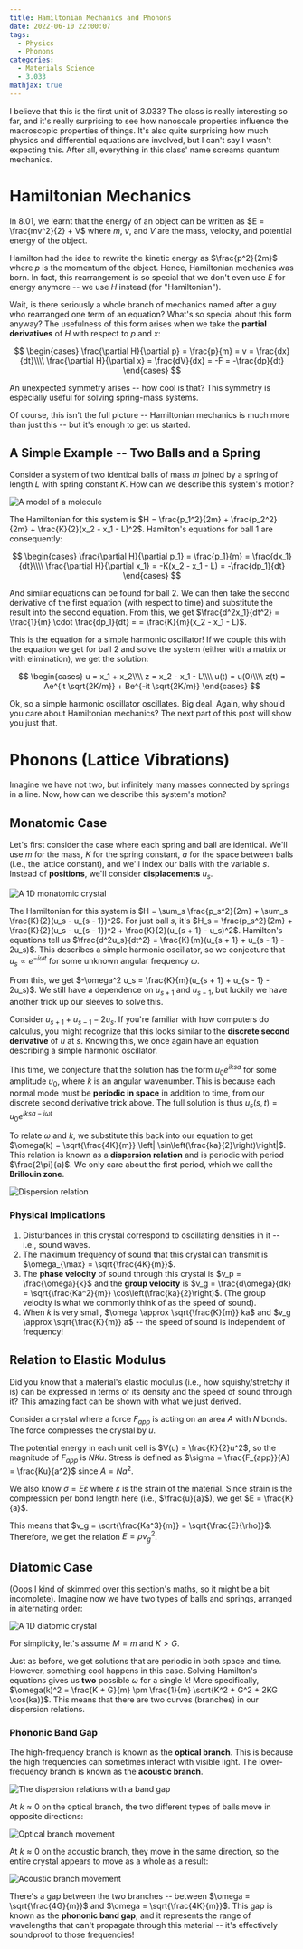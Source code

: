 ```yaml
---
title: Hamiltonian Mechanics and Phonons
date: 2022-06-10 22:00:07
tags:
  - Physics
  - Phonons
categories:
  - Materials Science
  - 3.033
mathjax: true
---
```


I believe that this is the first unit of 3.033? The class is really interesting so far, and it's really surprising to see how nanoscale properties influence the macroscopic properties of things. It's also quite surprising how much physics and differential equations are involved, but I can't say I wasn't expecting this. After all, everything in this class' name screams quantum mechanics.

# Hamiltonian Mechanics

In 8.01, we learnt that the energy of an object can be written as $E = \frac{mv^2}{2} + V$ where $m$, $v$, and $V$ are the mass, velocity, and potential energy of the object.

Hamilton had the idea to rewrite the kinetic energy as $\frac{p^2}{2m}$ where $p$ is the momentum of the object. Hence, Hamiltonian mechanics was born. In fact, this rearrangement is so special that we don't even use $E$ for energy anymore -- we use $H$ instead (for "Hamiltonian").

<!-- more -->

Wait, is there seriously a whole branch of mechanics named after a guy who rearranged one term of an equation? What's so special about this form anyway? The usefulness of this form arises when we take the **partial derivatives** of $H$ with respect to $p$ and $x$:

$$
\begin{cases}
\frac{\partial H}{\partial p} = \frac{p}{m} = v = \frac{dx}{dt}\\\\
\frac{\partial H}{\partial x} = \frac{dV}{dx} = -F = -\frac{dp}{dt}
\end{cases}
$$

An unexpected symmetry arises -- how cool is that? This symmetry is especially useful for solving spring-mass systems.

Of course, this isn't the full picture -- Hamiltonian mechanics is much more than just this -- but it's enough to get us started.

## A Simple Example -- Two Balls and a Spring

Consider a system of two identical balls of mass $m$ joined by a spring of length $L$ with spring constant $K$. How can we describe this system's motion?

![A model of a molecule](two-balls.png)

The Hamiltonian for this system is $H = \frac{p_1^2}{2m} + \frac{p_2^2}{2m} + \frac{K}{2}(x_2 - x_1 - L)^2$. Hamilton's equations for ball 1 are consequently:

$$
\begin{cases}
\frac{\partial H}{\partial p_1} = \frac{p_1}{m} = \frac{dx_1}{dt}\\\\
\frac{\partial H}{\partial x_1} = -K(x_2 - x_1 - L) = -\frac{dp_1}{dt}
\end{cases}
$$

And similar equations can be found for ball 2. We can then take the second derivative of the first equation (with respect to time) and substitute the result into the second equation. From this, we get $\frac{d^2x_1}{dt^2} = \frac{1}{m} \cdot \frac{dp_1}{dt} = = \frac{K}{m}(x_2 - x_1 - L)$.

This is the equation for a simple harmonic oscillator! If we couple this with the equation we get for ball 2 and solve the system (either with a matrix or with elimination), we get the solution:

$$
\begin{cases}
u = x_1 + x_2\\\\
z = x_2 - x_1 - L\\\\
u(t) = u(0)\\\\
z(t) = Ae^{it \sqrt{2K/m}} + Be^{-it \sqrt{2K/m}}
\end{cases}
$$

Ok, so a simple harmonic oscillator oscillates. Big deal. Again, why should you care about Hamiltonian mechanics? The next part of this post will show you just that.

# Phonons (Lattice Vibrations)

Imagine we have not two, but infinitely many masses connected by springs in a line. Now, how can we describe this system's motion?

## Monatomic Case

Let's first consider the case where each spring and ball are identical. We'll use $m$ for the mass, $K$ for the spring constant, $a$ for the space between balls (i.e., the lattice constant), and we'll index our balls with the variable $s$. Instead of **positions**, we'll consider **displacements** $u_s$.

![A 1D monatomic crystal](monatomic.png)

The Hamiltonian for this system is $H = \sum_s \frac{p_s^2}{2m} + \sum_s \frac{K}{2}(u_s - u_{s - 1})^2$. For just ball $s$, it's $H_s = \frac{p_s^2}{2m} + \frac{K}{2}(u_s - u_{s - 1})^2 + \frac{K}{2}(u_{s + 1} - u_s)^2$. Hamilton's equations tell us $\frac{d^2u_s}{dt^2} = \frac{K}{m}(u_{s + 1} + u_{s - 1} - 2u_s)$. This describes a simple harmonic oscillator, so we conjecture that $u_s \propto e^{-i\omega t}$ for some unknown angular frequency $\omega$.

From this, we get $-\omega^2 u_s = \frac{K}{m}(u_{s + 1} + u_{s - 1} - 2u_s)$. We still have a dependence on $u_{s + 1}$ and $u_{s - 1}$, but luckily we have another trick up our sleeves to solve this.

Consider $u_{s + 1} + u_{s - 1} - 2u_s$. If you're familiar with how computers do calculus, you might recognize that this looks similar to the **discrete second derivative** of $u$ at $s$. Knowing this, we once again have an equation describing a simple harmonic oscillator.

This time, we conjecture that the solution has the form $u_0 e^{iksa}$ for some amplitude $u_0$, where $k$ is an angular wavenumber. This is because each normal mode must be **periodic in space** in addition to time, from our discrete second derivative trick above. The full solution is thus $u_s(s, t) = u_0e^{iksa - i\omega t}$

To relate $\omega$ and $k$, we substitute this back into our equation to get $\omega(k) = \sqrt{\frac{4K}{m}} \left| \sin\left(\frac{ka}{2}\right)\right|$. This relation is known as a **dispersion relation** and is periodic with period $\frac{2\pi}{a}$. We only care about the first period, which we call the **Brillouin zone**.

![Dispersion relation](dispersion.png)

### Physical Implications

1. Disturbances in this crystal correspond to oscillating densities in it -- i.e., sound waves.
2. The maximum frequency of sound that this crystal can transmit is $\omega_{\max} = \sqrt{\frac{4K}{m}}$.
3. The **phase velocity** of sound through this crystal is $v_p = \frac{\omega}{k}$ and the **group velocity** is $v_g = \frac{d\omega}{dk} = \sqrt{\frac{Ka^2}{m}} \cos\left(\frac{ka}{2}\right)$. (The group velocity is what we commonly think of as the speed of sound).
4. When $k$ is very small, $\omega \approx \sqrt{\frac{K}{m}} ka$ and $v_g \approx \sqrt{\frac{K}{m}} a$ -- the speed of sound is independent of frequency!

## Relation to Elastic Modulus

Did you know that a material's elastic modulus (i.e., how squishy/stretchy it is) can be expressed in terms of its density and the speed of sound through it? This amazing fact can be shown with what we just derived.

Consider a crystal where a force $F_{app}$ is acting on an area $A$ with $N$ bonds. The force compresses the crystal by $u$.

The potential energy in each unit cell is $V(u) = \frac{K}{2}u^2$, so the magnitude of $F_{app}$ is $NKu$. Stress is defined as $\sigma = \frac{F_{app}}{A} = \frac{Ku}{a^2}$ since $A = Na^2$.

We also know $\sigma = E\varepsilon$ where $\varepsilon$ is the strain of the material. Since strain is the compression per bond length here (i.e., $\frac{u}{a}$), we get $E = \frac{K}{a}$.

This means that $v_g = \sqrt{\frac{Ka^3}{m}} = \sqrt{\frac{E}{\rho}}$. Therefore, we get the relation $E = \rho v_g^2$.

## Diatomic Case

(Oops I kind of skimmed over this section's maths, so it might be a bit incomplete). Imagine now we have two types of balls and springs, arranged in alternating order:

![A 1D diatomic crystal](diatomic.png)

For simplicity, let's assume $M = m$ and $K > G$.

Just as before, we get solutions that are periodic in both space and time. However, something cool happens in this case. Solving Hamilton's equations gives us **two** possible $\omega$ for a single $k$! More specifically, $\omega(k)^2 = \frac{K + G}{m} \pm \frac{1}{m} \sqrt{K^2 + G^2 + 2KG \cos(ka)}$. This means that there are two curves (branches) in our dispersion relations.

### Phononic Band Gap

The high-frequency branch is known as the **optical branch**. This is because the high frequencies can sometimes interact with visible light. The lower-frequency branch is known as the **acoustic branch**.

![The dispersion relations with a band gap](bandgap.png)

At $k \approx 0$ on the optical branch, the two different types of balls move in opposite directions:

![Optical branch movement](optical.png)

At $k \approx 0$ on the acoustic branch, they move in the same direction, so the entire crystal appears to move as a whole as a result:

![Acoustic branch movement](acoustic.png)

There's a gap between the two branches -- between $\omega = \sqrt{\frac{4G}{m}}$ and $\omega = \sqrt{\frac{4K}{m}}$. This gap is known as the **phononic band gap**, and it represents the range of wavelengths that can't propagate through this material -- it's effectively soundproof to those frequencies!
